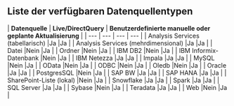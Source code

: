 ## <a name="list-of-available-data-source-types"></a>Liste der verfügbaren Datenquellentypen

| **Datenquelle** | **Live/DirectQuery** | **Benutzerdefinierte manuelle oder geplante Aktualisierung** |
| --- | --- | --- | --- |
| Analysis Services (tabellarisch) |Ja |Ja |
| Analysis Services (mehrdimensional) |Ja |Ja |
| Datei |Nein |Ja |
| Ordner |Nein |Ja |
| IBM DB2 |Nein |Ja |
| IBM Informix-Datenbank |Nein |Ja |
| IBM Netezza |Ja |Ja |
| Impala |Ja |Ja |
| MySQL |Nein |Ja |
| OData |Nein |Ja |
| ODBC |Nein |Ja |
| Oledb |Nein |Ja |
| Oracle |Ja |Ja |
| PostgresSQL |Nein |Ja |
| SAP BW |Ja |Ja |
| SAP HANA |Ja |Ja |
| SharePoint-Liste (lokal) |Nein |Ja |
| Snowflake |Ja |Ja |
| Spark |Ja |Ja |
| SQL Server |Ja |Ja |
| Sybase |Nein |Ja |
| Teradata |Ja |Ja |
| Web |Nein |Ja |

